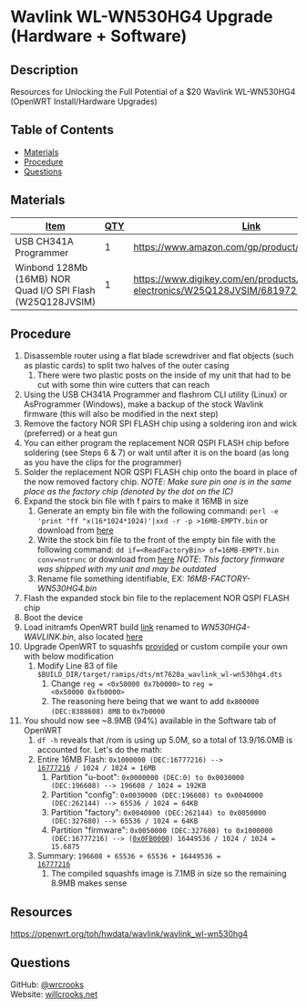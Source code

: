 # Wavlink WL-WN530HG4 Upgrade (Hardware + Software)

## Description
Resources for Unlocking the Full Potential of a $20 Wavlink WL-WN530HG4 (OpenWRT Install/Hardware Upgrades)

## Table of Contents
* [Materials](#materials)
* [Procedure](#procedure)
* [Questions](#questions)
<!-- * [Concepts](#concepts) -->


## Materials
| <u>Item</u>                                                | <u>QTY</u> | <u>Link</u> |
| ---------------------------------------------------------- | ---------- | ----------- |
| USB CH341A Programmer                                      | 1          | https://www.amazon.com/gp/product/B07YFPJQ5W |
| Winbond 128Mb (16MB) NOR Quad I/O SPI Flash (W25Q128JVSIM) | 1          | https://www.digikey.com/en/products/detail/winbond-electronics/W25Q128JVSIM/6819721 |



<!-- ## Concepts -->
<!-- Some lessons learned during this project:
1. Only the Controller can initate communications, not Peripherals
2. SPI is "Bidirectional", meaning that <code>SPI.transfer()</code> returns a value from the <b><code>SPDR</code></b> pointer on the Peripheral
3. When <b><code>SPDR</code></b> is set during an interrupt, the set value is not sent to the Controller until the next time the Controller initiates at transfer
This means that the Controller and Peripheral will <i>always</i> be out of sync in that <code>indexController = 0</code> and <code>indexPeripheral = -1</code>
4. There is very little documentation on sending SPI messages larger than one Byte -->

## Procedure
1. Disassemble router using a flat blade screwdriver and flat objects (such as plastic cards) to split two halves of the outer casing
    1. There were two plastic posts on the inside of my unit that had to be cut with some thin wire cutters that can reach
2. Using the USB CH341A Programmer and flashrom CLI utility (Linux) or AsProgrammer (Windows), make a backup of the stock Wavlink firmware (this will also be modified in the next step)
3. Remove the factory NOR SPI FLASH chip using a soldering iron and wick (preferred) or a heat gun
4. You can either program the replacement NOR QSPI FLASH chip before soldering (see Steps 6 & 7) or wait until after it is on the board (as long as you have the clips for the programmer)
5. Solder the replacement NOR QSPI FLASH chip onto the board in place of the now removed factory chip. *NOTE*: *Make sure pin one is in the same place as the factory chip (denoted by the dot on the IC)*
6. Expand the stock bin file with f pairs to make it 16MB in size
    1. Generate an empty bin file with the following command: <code>perl -e 'print "ff "x(16\*1024\*1024)'|xxd -r -p >16MB-EMPTY.bin</code> or download from [here](https://github.com/wrcrooks/OpenWRT/blob/main/WL-WN530HG4_Upgrade/bin/16MB-EMPTY.bin)
    2. Write the stock bin file to the front of the empty bin file with the following command: <code>dd if=\<ReadFactoryBin\> of=16MB-EMPTY.bin conv=notrunc</code> or download from [here](https://github.com/wrcrooks/OpenWRT/blob/main/WL-WN530HG4_Upgrade/bin/16MB-FACTORY-WN530HG4.bin) *NOTE*: *This factory firmware was shipped with my unit and may be outdated*
    3. Rename file something identifiable, EX: *16MB-FACTORY-WN530HG4.bin*
7. Flash the expanded stock bin file to the replacement NOR QSPI FLASH chip
8. Boot the device
9. Load initramfs OpenWRT build [link](http://downloads.openwrt.org/releases/21.02.0/targets/ramips/mt7620/openwrt-21.02.0-ramips-mt7620-wavlink_wl-wn530hg4-initramfs-kernel.bin) renamed to *WN530HG4-WAVLINK.bin*, also located [here](https://github.com/wrcrooks/OpenWRT/blob/main/WL-WN530HG4_Upgrade/bin/WN530HG4-WAVLINK.bin)
10. Upgrade OpenWRT to squashfs [provided](https://github.com/wrcrooks/OpenWRT/blob/main/WL-WN530HG4_Upgrade/bin/openwrt-ramips-mt7620-wavlink_wl-wn530hg4-squashfs-sysupgrade.bin) or custom compile your own with below modification
    1. Modify Line 83 of file <code>$BUILD_DIR/target/ramips/dts/mt7620a_wavlink_wl-wn530hg4.dts</code>
        1. Change <code>reg = <0x50000 0x7b0000></code> to <code>reg = <0x50000 0xfb0000></code>
        2. The reasoning here being that we want to add <code>0x800000 (DEC:8388608) 8MB</code> to <code>0x7b0000</code>
11. You should now see ~8.9MB (94%) available in the Software tab of OpenWRT
    1. <code>df -h</code> reveals that /rom is using up 5.0M, so a total of 13.9/16.0MB is accounted for. Let's do the math:
    2. Entire 16MB Flash: <code>0x1000000 (DEC:16777216) --> <u>16777216</u> / 1024 / 1024 = 16MB</code>
        1. Partition "u-boot": <code>0x0000000 (DEC:0) to 0x0030000 (DEC:196608) --> 196608 / 1024 = 192KB</code>
        2. Partition "config": <code>0x0030000 (DEC:196608) to 0x0040000 (DEC:262144) --> 65536 / 1024 = 64KB</code>
        3. Partition "factory": <code>0x0040000 (DEC:262144) to 0x0050000 (DEC:327680) --> 65536 / 1024 = 64KB</code>
        4. Partition "firmware": <code>0x0050000 (DEC:327680) to 0x1000000 (DEC:16777216) --> (<u>0x0FB0000</u>) 16449536 / 1024 / 1024 = 15.6875</code>
    3. Summary: <code>196608 + 65536 + 65536 + 16449536 = <u>16777216</u></code>
        1. The compiled squashfs image is 7.1MB in size so the remaining 8.9MB makes sense

## Resources
https://openwrt.org/toh/hwdata/wavlink/wavlink_wl-wn530hg4

## Questions
GitHub: [@wrcrooks](https://www.github.com/wrcrooks)\
Website: [willcrooks.net](http://www.willcrooks.net)